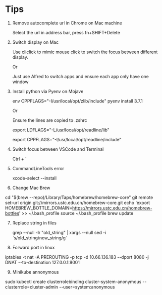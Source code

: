# Tips

1. Remove autocomplete url in Chrome on Mac machine

    Select the url in address bar, press fn+SHIFT+Delete


2. Switch display on Mac

    Use cliclick to mimic mouse click to switch the focus between different display.

    Or

    Just use Alfred to switch apps and ensure each app only have one window

3. Install python via Pyenv on Mojave

    env CPPFLAGS="-I/usr/local/opt/zlib/include" pyenv install 3.7.1
    
    Or
    
    Ensure the lines are copied to .zshrc
    
    export LDFLAGS="-L/usr/local/opt/readline/lib"
    
    export CPPFLAGS="-I/usr/local/opt/readline/include"
    
4. Switch focus between VSCode and Terminal

    Ctrl + `

5. CommandLineTools error
   
   xcode-select --install

6. Change Mac Brew 

cd "$(brew --repo)/Library/Taps/homebrew/homebrew-core"
git remote set-url origin git://mirrors.ustc.edu.cn/homebrew-core.git
echo 'export HOMEBREW_BOTTLE_DOMAIN=https://mirrors.ustc.edu.cn/homebrew-bottles' >> ~/.bash_profile
source ~/.bash_profile
brew update

7. Replace string in files

   grep --null -lr "old_string" | xargs --null sed -i 's/old_string/new_string/g'
   
8. Forward port in linux

iptables -t nat -A PREROUTING -p tcp -d 10.66.136.183 --dport 8080 -j DNAT --to-destination 127.0.0.1:8001

9. Minikube annonymous

sudo kubectl create clusterrolebinding cluster-system-anonymous --clusterrole=cluster-admin --user=system:anonymous

